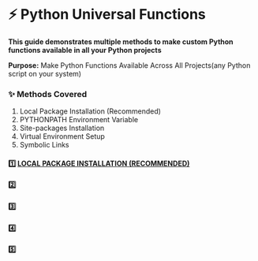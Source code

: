 # ⚡ Python Universal Functions
**This guide demonstrates multiple methods to make custom Python functions available in all your Python projects**

**Purpose:** Make Python Functions Available Across All Projects(any Python script on your system)

### ✨ Methods Covered
1. Local Package Installation (Recommended)
2. PYTHONPATH Environment Variable
3. Site-packages Installation
4. Virtual Environment Setup
5. Symbolic Links

#### 1️⃣ [LOCAL PACKAGE INSTALLATION (RECOMMENDED)](./LocalPackageInstallation/README.md)


#### 2️⃣

#### 3️⃣

#### 4️⃣

#### 5️⃣

